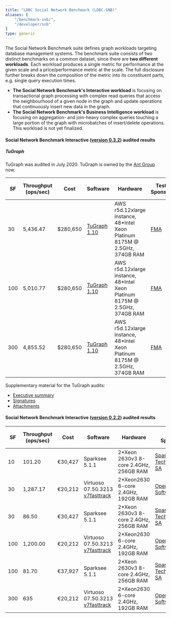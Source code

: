 ```yaml
---
title: "LDBC Social Network Benchmark (LDBC-SNB)"
aliases: [
    "/benchmark-snb/",
    "/developer/snb"
]
type: generic
---
```


The Social Network Benchmark suite defines graph workloads targeting database management systems.
The benchmark suite consists of two distinct benchmarks on a common dataset, since there are **two different workloads**.
Each workload produces a single metric for performance at the given
scale and a price/performance metric at the scale.  The full
disclosure further breaks down the composition of the metric into its
constituent parts, e.g. single query execution
times.

- **The Social Network Benchmark\'s Interactive workload** is focusing on transactional graph processing with complex read queries that access the neighbourhood of a given node in the graph and update operations that continuously insert new data in the graph.
- **The Social Network Benchmark\'s Business Intelligence workload** is focusing on aggregation- and join-heavy complex queries touching a large portion of the graph with microbatches of insert/delete operations. This workload is not yet finalized.

#### Social Network Benchmark Interactive ([version 0.3.2](https://arxiv.org/pdf/2001.02299.pdf)) audited results

##### TuGraph

TuGraph was audited in July 2020. TuGraph is owned by the [Ant Group](https://www.antgroup.com/en) now.


| **SF** | **Throughput (ops/sec)** | **Cost** | **Software** | **Hardware** | **Test Sponsor** | **Date** | **Full Disclosure Report** |
|--------|--------------------------|----------|--------------|--------------|------------------|----------|---------------------------|
|30 |	5,436.47 |	$280,650 |	[TuGraph 1.10](https://fma-ai.cn/) |	AWS r5d.12xlarge instance, 48\*Intel Xeon Platinum 8175M @ 2.5GHz, 374GB RAM | [FMA](https://fma-ai.cn/) |	2020/07/26 |	 [Full Disclosure Report](LDBC_SNB_I_20200726_SF30-100-300_tugraph.pdf) 
|100 |	5,010.77 |	$280,650 |	[TuGraph 1.10](https://fma-ai.cn/) |	AWS r5d.12xlarge instance, 48\*Intel Xeon Platinum 8175M @ 2.5GHz, 374GB RAM | [FMA](https://fma-ai.cn/) |	2020/07/26 |	 [Full Disclosure Report](LDBC_SNB_I_20200726_SF30-100-300_tugraph.pdf) 
|300 |	4,855.52 |	$280,650 |	[TuGraph 1.10](https://fma-ai.cn/) |	AWS r5d.12xlarge instance, 48\*Intel Xeon Platinum 8175M @ 2.5GHz, 374GB RAM | [FMA](https://fma-ai.cn/) |	2020/07/26 |	 [Full Disclosure Report](LDBC_SNB_I_20200726_SF30-100-300_tugraph.pdf) 

Supplementary material for the TuGraph audits:

-  [Executive summary](LDBC_SNB_I_20200726_SF30-100-300_tugraph-executive_summary.pdf)
-  [Signatures](LDBC_SNB_I_20200726_SF30-100-300_tugraph-signatures.pdf)
-  [Attachments](https://drive.google.com/file/d/198UrkL7_vduOm5MTneVniiYBG8U2a8x9/view?usp=sharing)


#### Social Network Benchmark Interactive ([version 0.2.2](https://github.com/ldbc/ldbc_snb_docs/blob/8d325657069b444dd79fe21c770ecc9d88cc2c53/LDBC_SNB_v0.2.2.pdf)) audited results 

| **SF** | **Throughput (ops/sec)** | **Cost** | **Software** | **Hardware** | **Test Sponsor** | **Date** | **Full Disclosure Report** |
|--------|--------------------------|----------|--------------|--------------|------------------|----------|---------------------------|
| 10 | 101.20 | €30,427 | Sparksee 5.1.1 | 2\*Xeon 2630v3 8-core 2.4GHz, 256GB RAM |[Sparsity Technologies SA](http://www.sparsity-technologies.com) |2015/04/27 | [Full Disclosure Report](LDBC_SNB_I_20150427_SF10_sparksee.pdf)
| 30 | 1,287.17 | €20,212 | Virtuoso 07.50.3213 [v7fasttrack](https://github.com/v7fasttrack/virtuoso-opensource) | 2*Xeon2630 6-core 2.4GHz, 192GB RAM | [OpenLink Software](http://www.openlinksw.com) | 2015/04/27 | [Full Disclosure Report](LDBC_SNB_I_20150427_SF30_virtuoso.pdf)
| 30 | 86.50 | €30,427 | Sparksee 5.1.1 | 2\*Xeon 2630v3 8-core 2.4GHz, 256GB RAM |[Sparsity Technologies SA](http://www.sparsity-technologies.com) |2015/04/27 | [Full Disclosure Report](LDBC_SNB_I_20150427_SF30_sparksee.pdf)
| 100 | 1,200.00 | €20,212 | Virtuoso 07.50.3213 [v7fasttrack](https://github.com/v7fasttrack/virtuoso-opensource) | 2*Xeon2630 6-core 2.4GHz, 192GB RAM | [OpenLink Software](http://www.openlinksw.com) | 2015/04/27 | [Full Disclosure Report](LDBC_SNB_I_20150427_SF100_virtuoso.pdf)
| 100 | 81.70 | €37,927 | Sparksee 5.1.1 | 2\*Xeon 2630v3 8-core 2.4GHz, 256GB RAM |[Sparsity Technologies SA](http://www.sparsity-technologies.com) |2015/04/27 | [Full Disclosure Report](LDBC_SNB_I_20150427_SF100_sparksee.pdf)
| 300 | 635 | €20,212 | Virtuoso 07.50.3213 [v7fasttrack](https://github.com/v7fasttrack/virtuoso-opensource) | 2*Xeon2630 6-core 2.4GHz, 192GB RAM | [OpenLink Software](http://www.openlinksw.com) | 2015/04/27 | [Full Disclosure Report](LDBC_SNB_I_20150427_SF300_virtuoso.pdf)

